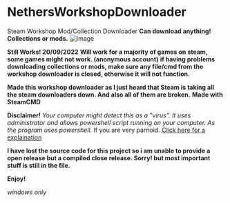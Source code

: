 # NethersWorkshopDownloader
Steam Workshop Mod/Collection Downloader
**Can download anything! Collections or mods.**
![image](https://user-images.githubusercontent.com/89841173/191186400-22910d6f-e688-4f67-ba25-8e9fce9706e7.png)

**Still Works! 20/09/2022**
**Will work for a majority of games on steam, some games might not work. (anonymous account)**
__if having problems downloading collections or mods, make sure any file/cmd from the workshop downloader is closed, otherwise it will not function.__

**Made this workshop downloader as I just heard that Steam is taking all the steam downloaders down. And also all of them are broken.**
**Made with SteamCMD**

**Disclaimer!**
*Your computer might detect this as a "virus". It uses administrator and allows powershell script running on your computer. As the program uses powershell.*
If you are very parnoid. [Click here for a explaination]([url](https://github.com/NethercraftMC5608/NethersWorkshopDownloader/wiki/Virus-explaination))

**I have lost the source code for this project so i am unable to provide a open release but a compiled close release. Sorry! but most important stuff is still in the file.**

**Enjoy!**


_windows only_
